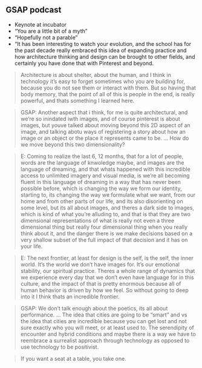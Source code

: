 
## GSAP podcast

- Keynote at incubator
- “You are a little bit of a myth”
- “Hopefully not a parable”
- “It has been interesting to watch your evolution, and the school has for the past decade really embraced this idea of expanding practice and how architecture thinking and design can be brought to other fields, and certainly you have done that with Pinterest and beyond.

> Architecture is about shelter, about the human, and I think in technology it’s easy to forget sometimes who you are building for, because you do not see them or interact with them. But so having that body memory, that the point of all of this is people in the end, is really powerful, and thats something I learned here.

> GSAP: Another aspect that i think, for me is quite architectural, and we’re so inindated iwth images, and of course pinterest is about images, but youve talked about moving beyond this 2D aspect of an image, and talking abotu ways of registering a story about how an image or an object or the place it represents came to be. … How do we move beyond this two dimensionality?

> E: Coming to realize the last 6, 12 months, that for a lot of people, words are the language of knwoledge maybe, and images are the language of dreaming, and that whats happened with this incredible access to unlimited imagery and visual media, is we’re all becoming fluent in this language of dreaming in a way that has never been possible before, which is changing the way we form our identity, starting to, its changing the way we formulate what we want, from our home and from other parts of our life, and its also disorienting on some level, but its all about images, and theres a dark side to images, which is kind of what you’re alluding to, and that is that they are two dimensional representations of what is really not even a three dimensional thing but really four dimensional thing when you really think about it, and the danger there is we make decisions based on a very shallow subset of the full impact of that decision and it has on your life.

> E: The next frontier, at least for design is the self, is the self, the inner world. It’s the world we don’t have images for. It’s our emotional stability, our spiritual practice. Theres a whole range of dynamics that we experience every day that we don’t even have language for in this culture, and the impact of that is pretty enormous because all of human behavior is driven by how we feel. So without going to deep into it I think thats an incredible frontier.

> GSAP: We don’t talk enough about the poetics, its all about performance. … The idea that cities are going to be “smart” and vs the idea that cities are incredible because you can get lost and not sure exactly who you will meet, or at least used to. The serendipity of encounter and hybrid conditions and maybe there is a way we have to reembrace a surrealist approach through technology as opposed to use technology to be positivist.

> If you want a seat at a table, you take one.